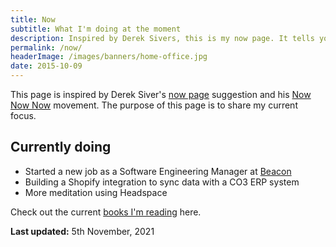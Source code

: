 ```yaml
---
title: Now
subtitle: What I'm doing at the moment
description: Inspired by Derek Sivers, this is my now page. It tells you what I'm doing at this moment in time.
permalink: /now/
headerImage: /images/banners/home-office.jpg
date: 2015-10-09
---
```


This page is inspired by Derek Siver's [now page](https://sivers.org/now) suggestion and his [Now Now Now](https://nownownow.com/) movement. The purpose of this page is to share my current focus.

## Currently doing

- Started a new job as a Software Engineering Manager at [Beacon](https://beacon.com)
- Building a Shopify integration to sync data with a CO3 ERP system
- More meditation using Headspace

Check out the current [books I'm reading](/books) here.

**Last updated:** 5th November, 2021
